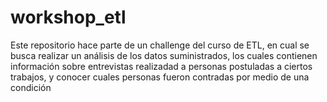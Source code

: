 # workshop_etl
Este repositorio hace parte de un challenge del curso de ETL, en cual se busca realizar un análisis de los datos suministrados, los cuales contienen información sobre entrevistas realizadad a personas postuladas a ciertos trabajos, y conocer cuales personas fueron contradas por medio de una condición
